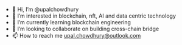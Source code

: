 - 👋 Hi, I’m @upalchowdhury
- 👀 I’m interested in blockchain, nft, AI and data centric technology
- 🌱 I’m currently learning blockchain engineering
- 💞️ I’m looking to collaborate on building cross-chain bridge
- 📫 How to reach me upal.chowdhury@outlook.com

<!---
Wanna build a new bridge between different chain
--->
